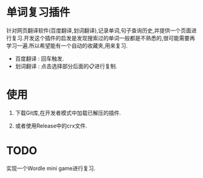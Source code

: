 # 单词复习插件
针对网页翻译软件(百度翻译,划词翻译),记录单词,句子查询历史,并提供一个页面进行复习.开发这个插件的启发是发现搜索过的单词一般都是不熟悉的,很可能需要再学习一遍.所以希望能有一个自动的收藏夹,用来复习.

* 百度翻译 : 回车触发.
* 划词翻译 : 点击选择部分后面的📋进行复制.

# 使用
1. 下载Git库,在开发者模式中加载已解压的插件.

2. 或者使用Release中的crx文件.


# TODO
实现一个Wordle mini game进行复习.
<!-- https://github.com/Morgenstern2573/wordle_clone -->